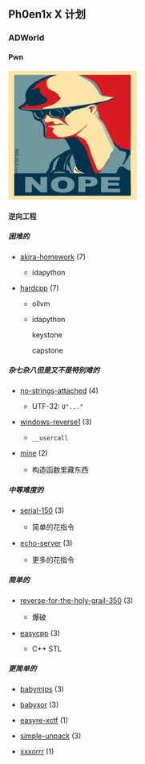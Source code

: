 ## Ph0en1x X 计划

### ADWorld

#### Pwn

![nope](assets/nope.jpg)

#### 逆向工程

##### 困难的

- [akira-homework](adworld/reverse/akira-homework.md) (7)

  - idapython

- [hardcpp](adworld/reverse/hardcpp.md) (7)

  - ollvm

  - idapython

    keystone

    capstone

##### 杂七杂八但是又不是特别难的

- [no-strings-attached](adworld/reverse/no-strings-attached.md) (4)

  - UTF-32: `U"..."`

- [windows-reverse1](adworld/reverse/windows-reverse1.md) (3)

  - `__usercall`

- [mine](adworld/reverse/mine.md) (2)

  - 构造函数里藏东西

##### 中等难度的

- [serial-150](adworld/reverse/serial-150.md) (3)

  - 简单的花指令

- [echo-server](adworld/reverse/echo-server.md) (3)

  - 更多的花指令

##### 简单的

- [reverse-for-the-holy-grail-350](adworld/reverse/reverse-for-the-holy-grail-350.md) (3)

  - 爆破

- [easycpp](adworld/reverse/easycpp.md) (3)

  - C++ STL

##### 更简单的

- [babymips](adworld/reverse/babymips.md) (3)

- [babyxor](adworld/reverse/babyxor.md) (3)

- [easyre-xctf](adworld/reverse/easyre-xctf.md) (1)

- [simple-unpack](adworld/reverse/simple-unpack.md) (3)

- [xxxorrr](adworld/reverse/xxxorrr.md) (1)
